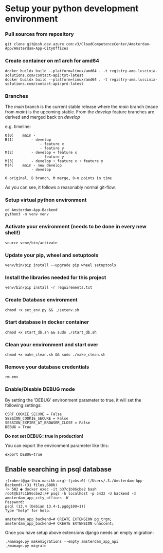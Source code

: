 # Setup your python development environment

### Pull sources from repository 
    git clone git@ssh.dev.azure.com:v3/CloudCompetenceCenter/Amsterdam-App/Amsterdam-App-CityOffices

### Create container on m1 arch for amd64
    
    docker buildx build --platform=linux/amd64 . -t registry-ams.luscinia-solutions.com/contact-api:tst-latest
    docker buildx build --platform=linux/amd64 . -t registry-ams.luscinia-solutions.com/contact-api:prd-latest

### Branches
The _main_ branch is the current stable release where the _main_ branch (made from _main_) is the upcoming
stable. From the _develop_ feature branches are derived and merged back on _develop_

e.g. timeline:

    O(0)    main -
    B(1)        - develop
                    - feature x  
                    - feature y
    M(2)        - develop + feature x
                    - feature y
    M(3)        - develop + feature x + feature y
    M(4)    main - new develop
                - develop
                
    O original, B branch, M merge, 0-n points in time
    
As you can see, it follows a reasonably normal git-flow.
                  
### Setup virtual python environment
    cd Amsterdam-App-Backend
    python3 -m venv venv
 
### Activate your environment (needs to be done in every new shell!)
    source venv/bin/activate
 
### Update your pip, wheel and setuptools
    venv/bin/pip install --upgrade pip wheel setuptools
 
### Install the libraries needed for this project
    venv/bin/pip install -r requirements.txt

### Create Database environment
    chmod +x set_env.py && ./setenv.sh

### Start database in docker container
    chmod +x start_db.sh && sudo ./start_db.sh

### Clean your environment and start over
    chmod +x make_clean.sh && sudo ./make_clean.sh

### Remove your database credentials
    rm env

### Enable/Disable DEBUG mode

By setting the 'DEBUG' environment parameter to true, it will set the following settings:

    CSRF_COOKIE_SECURE = False
    SESSION_COOKIE_SECURE = False
    SESSION_EXPIRE_AT_BROWSER_CLOSE = False
    DEBUG = True

**Do not set DEBUG=true in production!**

You can export the environment parameter like this:

    export DEBUG=true

## Enable searching in psql database

    ┌(robert@garthim.masikh.org)-(jobs:0)-(/Users/.3./Amsterdam-App-Backend)-(31 files,688b)
    └> 502 ● docker exec -it b37c1b96cbe2 bash
    root@b37c1b96cbe2:/# psql -h localhost -p 5432 -U backend -d amsterdam_app_city_offices -W
    Password: 
    psql (13.4 (Debian 13.4-1.pgdg100+1))
    Type "help" for help.
    
    amsterdam_app_backend=# CREATE EXTENSION pg_trgm;
    amsterdam_app_backend=# CREATE EXTENSION unaccent;

Once you have setup above extensions django needs an empty migration: 

    ./manage.py makemigrations --empty amsterdam_app_api
    ./manage.py migrate

